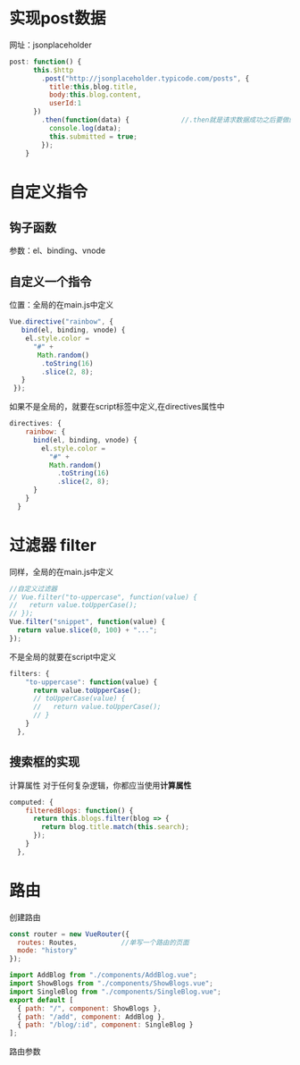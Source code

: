 # 实现post数据

网址：jsonplaceholder

```js
post: function() {
      this.$http
        .post("http://jsonplaceholder.typicode.com/posts", {
          title:this,blog.title,
          body:this.blog.content,
          userId:1
      })
        .then(function(data) {             //.then就是请求数据成功之后要做的事情
          console.log(data);
          this.submitted = true;
        });
    }
```

# 自定义指令

## 钩子函数

参数：el、binding、vnode

## 自定义一个指令

位置：全局的在main.js中定义

```js
Vue.directive("rainbow", {
   bind(el, binding, vnode) {
    el.style.color =
      "#" +
       Math.random()
        .toString(16)
        .slice(2, 8);
   }
 });
```

如果不是全局的，就要在script标签中定义,在directives属性中

```js
directives: {
    rainbow: {
      bind(el, binding, vnode) {
        el.style.color =
          "#" +
          Math.random()
            .toString(16)
            .slice(2, 8);
      }
    }
  }
```

# 过滤器  filter

同样，全局的在main.js中定义

```js
//自定义过滤器
// Vue.filter("to-uppercase", function(value) {
//   return value.toUpperCase();
// });
Vue.filter("snippet", function(value) {
  return value.slice(0, 100) + "...";
});
```

不是全局的就要在script中定义

```js
filters: {
    "to-uppercase": function(value) {
      return value.toUpperCase();
      // toUpperCase(value) {
      //   return value.toUpperCase();
      // }
    }
  },
```



## 搜索框的实现

计算属性   对于任何复杂逻辑，你都应当使用**计算属性**

```js
computed: {
    filteredBlogs: function() {
      return this.blogs.filter(blog => {
        return blog.title.match(this.search);
      });
    }
  },
```

# 路由

创建路由

```js
const router = new VueRouter({
  routes: Routes,           //单写一个路由的页面
  mode: "history"
});
```

```js
import AddBlog from "./components/AddBlog.vue";
import ShowBlogs from "./components/ShowBlogs.vue";
import SingleBlog from "./components/SingleBlog.vue";
export default [
  { path: "/", component: ShowBlogs },
  { path: "/add", component: AddBlog },
  { path: "/blog/:id", component: SingleBlog }
];

```

路由参数

